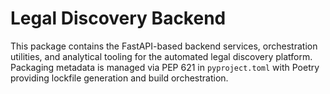 # Legal Discovery Backend

This package contains the FastAPI-based backend services, orchestration utilities, and analytical tooling for the automated legal discovery platform. Packaging metadata is managed via PEP 621 in `pyproject.toml` with Poetry providing lockfile generation and build orchestration.
